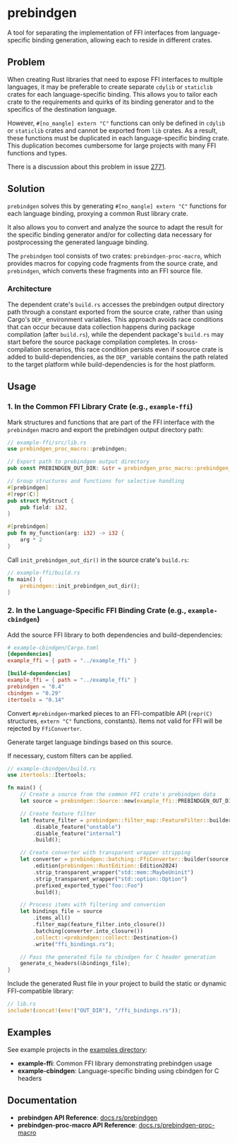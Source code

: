 # prebindgen

A tool for separating the implementation of FFI interfaces from language-specific binding generation, allowing each to reside in different crates.

## Problem

When creating Rust libraries that need to expose FFI interfaces to multiple languages, it may be preferable to create separate `cdylib` or `staticlib` crates for each language-specific binding. This allows you to tailor each crate to the requirements and quirks of its binding generator and to the specifics of the destination language.

However, `#[no_mangle] extern "C"` functions can only be defined in `cdylib` or `staticlib` crates and cannot be exported from `lib` crates. As a result, these functions must be duplicated in each language-specific binding crate. This duplication becomes cumbersome for large projects with many FFI functions and types.

There is a discussion about this problem in issue [2771](https://github.com/rust-lang/rfcs/issues/2771).

## Solution

`prebindgen` solves this by generating `#[no_mangle] extern "C"` functions for each language binding, proxying a common Rust library crate.

It also allows you to convert and analyze the source to adapt the result for the specific binding generator and/or for collecting data necessary for postprocessing the generated language binding.

The `prebindgen` tool consists of two crates: `prebindgen-proc-macro`, which provides macros for copying code fragments from the source crate, and `prebindgen`, which converts these fragments into an FFI source file.

### Architecture

The dependent crate's `build.rs` accesses the prebindgen output directory path through a constant exported from the source crate, rather than using Cargo's `DEP_` environment variables. This approach avoids race conditions that can occur because data collection happens during package compilation (after `build.rs`), while the dependent package's `build.rs` may start before the source package compilation completes. In cross-compilation scenarios, this race condition persists even if soource crate is added to build-dependencies, as the `DEP_` variable contains the path related to the target platform while build-dependencies is for the host platform.

## Usage

### 1. In the Common FFI Library Crate (e.g., `example-ffi`)

Mark structures and functions that are part of the FFI interface with the `prebindgen` macro and export the prebindgen output directory path:

```rust
// example-ffi/src/lib.rs
use prebindgen_proc_macro::prebindgen;

// Export path to prebindgen output directory
pub const PREBINDGEN_OUT_DIR: &str = prebindgen_proc_macro::prebindgen_out_dir!();

// Group structures and functions for selective handling
#[prebindgen]
#[repr(C)]
pub struct MyStruct {
    pub field: i32,
}

#[prebindgen]
pub fn my_function(arg: i32) -> i32 {
    arg * 2
}
```

Call `init_prebindgen_out_dir()` in the source crate's `build.rs`:

```rust
// example-ffi/build.rs
fn main() {
    prebindgen::init_prebindgen_out_dir();
}
```

### 2. In the Language-Specific FFI Binding Crate (e.g., `example-cbindgen`)

Add the source FFI library to both dependencies and build-dependencies:

```toml
# example-cbindgen/Cargo.toml
[dependencies]
example_ffi = { path = "../example_ffi" }

[build-dependencies]
example_ffi = { path = "../example_ffi" }
prebindgen = "0.4"
cbindgen = "0.29"
itertools = "0.14"
```

Convert `#prebindgen`-marked pieces to an FFI-compatible API (`repr(C)` structures, `extern "C"` functions, constants). Items not valid for FFI will be rejected by `FfiConverter`.

Generate target language bindings based on this source.

If necessary, custom filters can be applied.

```rust
// example-cbindgen/build.rs
use itertools::Itertools;

fn main() {
    // Create a source from the common FFI crate's prebindgen data
    let source = prebindgen::Source::new(example_ffi::PREBINDGEN_OUT_DIR);

    // Create feature filter
    let feature_filter = prebindgen::filter_map::FeatureFilter::builder()
        .disable_feature("unstable")
        .disable_feature("internal")
        .build();

    // Create converter with transparent wrapper stripping
    let converter = prebindgen::batching::FfiConverter::builder(source.crate_name())
        .edition(prebindgen::RustEdition::Edition2024)
        .strip_transparent_wrapper("std::mem::MaybeUninit")
        .strip_transparent_wrapper("std::option::Option")
        .prefixed_exported_type("foo::Foo")
        .build();

    // Process items with filtering and conversion
    let bindings_file = source
        .items_all()
        .filter_map(feature_filter.into_closure())
        .batching(converter.into_closure())
        .collect::<prebindgen::collect::Destination>()
        .write("ffi_bindings.rs");

    // Pass the generated file to cbindgen for C header generation
    generate_c_headers(&bindings_file);
}
```

Include the generated Rust file in your project to build the static or dynamic FFI-compatible library:

```rust
// lib.rs
include!(concat!(env!("OUT_DIR"), "/ffi_bindings.rs"));
```

## Examples

See example projects in the [examples directory](https://github.com/milyin/prebindgen/tree/main/examples):

- **example-ffi**: Common FFI library demonstrating prebindgen usage
- **example-cbindgen**: Language-specific binding using cbindgen for C headers

## Documentation

- **prebindgen API Reference**: [docs.rs/prebindgen](https://docs.rs/prebindgen)
- **prebindgen-proc-macro API Reference**: [docs.rs/prebindgen-proc-macro](https://docs.rs/prebindgen-proc-macro)
